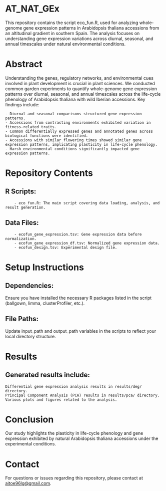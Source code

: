 # AT_NAT_GEx
This repository contains the script eco_fun.R, used for analyzing whole-genome gene expression patterns in Arabidopsis thaliana accessions from an altitudinal gradient in southern Spain. The analysis focuses on understanding gene expression variations across diurnal, seasonal, and annual timescales under natural environmental conditions.

# Abstract

Understanding the genes, regulatory networks, and environmental cues involved in plant development is crucial in plant sciences. We conducted common garden experiments to quantify whole-genome gene expression patterns over diurnal, seasonal, and annual timescales across the life-cycle phenology of Arabidopsis thaliana with wild Iberian accessions. Key findings include:

    - Diurnal and seasonal comparisons structured gene expression patterns.
    - Accessions from contrasting environments exhibited variation in fitness-related traits.
    - Common differentially expressed genes and annotated genes across biological functions were identified.
    - Accessions with similar flowering times showed similar gene expression patterns, implicating plasticity in life-cycle phenology.
    - Harsh environmental conditions significantly impacted gene expression patterns.

# Repository Contents

   ## R Scripts:
        - eco_fun.R: The main script covering data loading, analysis, and result generation.

  ## Data Files:
        - ecofun_gene_expression.tsv: Gene expression data before normalization.
        - ecofun_gene_expression_df.tsv: Normalized gene expression data.
        - ecofun_design.tsv: Experimental design file.
   

# Setup Instructions

  ## Dependencies: 
  Ensure you have installed the necessary R packages listed in the script (ballgown, limma, clusterProfiler, etc.).

  ## File Paths: 
  Update input_path and output_path variables in the scripts to reflect your local directory structure.


# Results

## Generated results include:

    Differential gene expression analysis results in results/deg/ directory.
    Principal Component Analysis (PCA) results in results/pca/ directory.
    Various plots and figures related to the analysis.

# Conclusion

Our study highlights the plasticity in life-cycle phenology and gene expression exhibited by natural Arabidopsis thaliana accessions under the experimental conditions. 

# Contact

For questions or issues regarding this repository, please contact at aitoe96lg@gmail.com.



